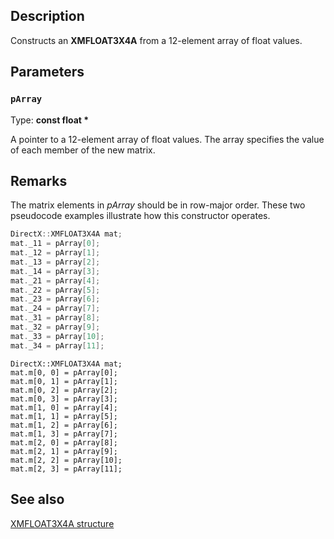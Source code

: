 ## Description

Constructs an **XMFLOAT3X4A** from a 12-element array of float values.

## Parameters

### `pArray`

Type: **const float \***

A pointer to a 12-element array of float values. The array specifies the value of each member of the new matrix.

## Remarks

The matrix elements in *pArray* should be in row-major order. These two pseudocode examples illustrate how this constructor operates.

```cpp
DirectX::XMFLOAT3X4A mat;
mat._11 = pArray[0];
mat._12 = pArray[1];
mat._13 = pArray[2];
mat._14 = pArray[3];
mat._21 = pArray[4];
mat._22 = pArray[5];
mat._23 = pArray[6];
mat._24 = pArray[7];
mat._31 = pArray[8];
mat._32 = pArray[9];
mat._33 = pArray[10];
mat._34 = pArray[11];
```

```
DirectX::XMFLOAT3X4A mat;
mat.m[0, 0] = pArray[0];
mat.m[0, 1] = pArray[1];
mat.m[0, 2] = pArray[2];
mat.m[0, 3] = pArray[3];
mat.m[1, 0] = pArray[4];
mat.m[1, 1] = pArray[5];
mat.m[1, 2] = pArray[6];
mat.m[1, 3] = pArray[7];
mat.m[2, 0] = pArray[8];
mat.m[2, 1] = pArray[9];
mat.m[2, 2] = pArray[10];
mat.m[2, 3] = pArray[11];
```

## See also

[XMFLOAT3X4A structure](https://learn.microsoft.com/windows/win32/api/directxmath/ns-directxmath-xmfloat3x4a)